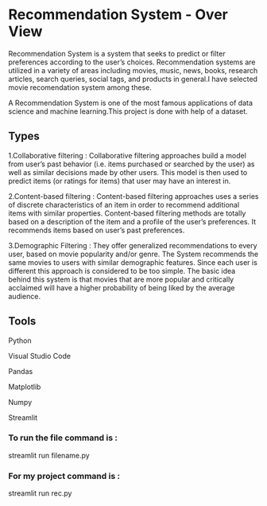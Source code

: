 # Recommendation System - Over View

Recommendation System is a system that seeks to predict or filter preferences according to the user’s choices.
Recommendation systems are utilized in a variety of areas including movies, music, news, books, research articles, search queries, social tags, and products in general.I have selected movie recomendation system among these.

A Recommendation System is one of the most famous applications of data science and machine learning.This project is done with help of a dataset.

## Types

1.Collaborative filtering :
Collaborative filtering approaches build a model from user’s past behavior (i.e. items purchased or searched by the user) as well as similar decisions made by other users.
This model is then used to predict items (or ratings for items) that user may have an interest in.

2.Content-based filtering :
Content-based filtering approaches uses a series of discrete characteristics of an item in order to recommend additional items with similar properties.
Content-based filtering methods are totally based on a description of the item and a profile of the user’s preferences. It recommends items based on user’s past preferences.

3.Demographic Filtering :
They offer generalized recommendations to every user, based on movie popularity and/or genre.
The System recommends the same movies to users with similar demographic features. Since each user is different this approach is considered to be too simple. 
The basic idea behind this system is that movies that are more popular and critically acclaimed will have a higher probability of being liked by the average audience.

## Tools

Python

Visual Studio Code

Pandas

Matplotlib

Numpy

Streamlit

### To run the file command is :

streamlit run filename.py

### For my project command is :

streamlit run rec.py


